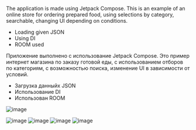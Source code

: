 The application is made using Jetpack Compose. This is an example of an online store for ordering prepared food, using selections by category, searchable, changing UI depending on conditions.

* Loading given JSON
* Using DI
* ROOM used

Приложение выполнено с использование Jetpack Compose.
Это пример интернет магазина по заказу готовой еды, с использованием отборов по категориям, с возможностью поиска, изменение UI в зависимости от условий.
* Загрузка данныйх JSON
* Использование DI
* Использован ROOM


  
 ![image](https://github.com/user-attachments/assets/7c6a9574-557c-4734-83ac-f96131a06532)

![image](https://github.com/user-attachments/assets/aebf83f3-1e16-4f13-bf73-e62af7cfb3ab)
![image](https://github.com/user-attachments/assets/d737a705-176a-4d82-9074-4328958c85b4)
![image](https://github.com/user-attachments/assets/bdc682f6-1be5-412d-b273-7b50b64878e0)
![image](https://github.com/user-attachments/assets/40881ef4-7325-44b9-99a8-7704d2435959)







